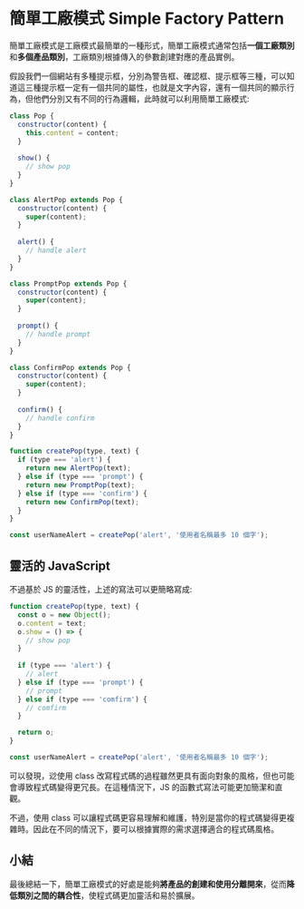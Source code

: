 # 簡單工廠模式 Simple Factory Pattern

簡單工廠模式是工廠模式最簡單的一種形式，簡單工廠模式通常包括**一個工廠類別**和**多個產品類別**，工廠類別根據傳入的參數創建對應的產品實例。

假設我們一個網站有多種提示框，分別為警告框、確認框、提示框等三種，可以知道這三種提示框一定有一個共同的屬性，也就是文字內容，還有一個共同的顯示行為，但他們分別又有不同的行為邏輯，此時就可以利用簡單工廠模式:

```js
class Pop {
  constructor(content) {
    this.content = content;
  }
  
  show() {
    // show pop
  }
}

class AlertPop extends Pop {
  constructor(content) {
    super(content);
  }
  
  alert() {
    // handle alert
  }
}

class PromptPop extends Pop {
  constructor(content) {
    super(content);
  }
  
  prompt() {
    // handle prompt
  }
}

class ConfirmPop extends Pop {
  constructor(content) {
    super(content);
  }
  
  confirm() {
    // handle confirm
  }
}

function createPop(type, text) {
  if (type === 'alert') {
    return new AlertPop(text);
  } else if (type === 'prompt') {
    return new PromptPop(text);
  } else if (type === 'confirm') {
    return new ConfirmPop(text);
  }
}

const userNameAlert = createPop('alert', '使用者名稱最多 10 個字');
```

## 靈活的 JavaScript
不過基於 JS 的靈活性，上述的寫法可以更簡略寫成:
```js
function createPop(type, text) {
  const o = new Object();
  o.content = text;
  o.show = () => {
    // show pop
  }
  
  if (type === 'alert') {
    // alert
  } else if (type === 'prompt') {
    // prompt
  } else if (type === 'comfirm') {
    // comfirm
  }

  return o;
}

const userNameAlert = createPop('alert', '使用者名稱最多 10 個字');
```

可以發現，逤使用 class 改寫程式碼的過程雖然更具有面向對象的風格，但也可能會導致程式碼變得更冗長。在這種情況下，JS 的函數式寫法可能更加簡潔和直觀。

不過，使用 class 可以讓程式碼更容易理解和維護，特別是當你的程式碼變得更複雜時。因此在不同的情況下，要可以根據實際的需求選擇適合的程式碼風格。


## 小結
最後總結一下，簡單工廠模式的好處是能夠**將產品的創建和使用分離開來**，從而**降低類別之間的耦合性**，使程式碼更加靈活和易於擴展。